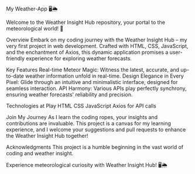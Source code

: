 My Weather-App  🖥️🌦️

Welcome to the Weather Insight Hub repository, your portal to the meteorological world! 🚀

Overview
Embark on my coding journey with the Weather Insight Hub – my very first project in web development. Crafted with HTML, CSS, JavaScript, and the enchantment of Axios, this dynamic application promises a user-friendly experience for exploring weather forecasts.


Key Features
Real-time Meteor Magic: Witness the latest, accurate, and up-to-date weather information unfold in real-time.
Design Elegance in Every Pixel: Glide through an intuitive and minimalistic interface, designed for seamless interaction.
API Harmony: Various APIs play perfectly synchrony, ensuring weather forecasts' reliability and precision.


Technologies at Play
HTML
CSS
JavaScript
Axios for API calls

Join My Journey
As I learn the coding ropes, your insights and contributions are invaluable. This project is a canvas for my learning experience, and I welcome your suggestions and pull requests to enhance the Weather Insight Hub together!

Acknowledgments
This project is a humble beginning in the vast world of coding and weather insight.

Experience meteorological curiosity with Weather Insight Hub! 🖥️🌦️

